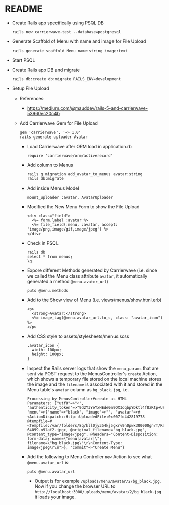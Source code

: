 # README

* Create Rails app specifically using PSQL DB
  ```
  rails new carrierwave-test --database=postgresql
  ```

* Generate Scaffold of Menu with name and image for File Upload
  ```
  rails generate scaffold Menu name:string image:text
  ```

* Start PSQL
* Create Rails app DB and migrate
  ```
  rails db:create db:migrate RAILS_ENV=development
  ```

* Setup File Upload
  * References:
    * https://medium.com/@mauddev/rails-5-and-carrierwave-53960ec20c4b

  * Add Carrierwave Gem for File Upload
    ```
    gem 'carrierwave', '~> 1.0'
    rails generate uploader Avatar
    ```
    * Load Carrierwave after ORM load in application.rb
      ```
      require 'carrierwave/orm/activerecord'
      ```

    * Add column to Menus
      ```
      rails g migration add_avatar_to_menus avatar:string
      rails db:migrate
      ```
    * Add inside Menus Model
      ```
      mount_uploader :avatar, AvatarUploader
      ```

    * Modified the New Menu Form to show the File Upload
      ```
      <div class="field">
        <%= form.label :avatar %>
        <%= file_field(:menu, :avatar, accept: 'image/png,image/gif,image/jpeg') %>
      </div>
      ```
    * Check in PSQL
      ```
      rails db
      select * from menus;
      \q
      ```
    * Expore different Methods generated by Carrierwave
    (i.e. since we called the Menu class attribute `avatar`, it automatically
      generated a method `@menu.avator_url`)
      ```
      puts @menu.methods
      ```
    * Add to the Show view of Menu (i.e. views/menus/show.html.erb)
      ```
      <p>
        <strong>Avatar:</strong>
        <%= image_tag(@menu.avatar_url.to_s, class: "avatar_icon") %>
      </p>
      ```
    * Add CSS style to assets/stylesheets/menus.scss
      ```
      .avatar_icon {
        width: 100px;
        height: 100px;
      }
      ```
    * Inspect the Rails server logs that show the `menu_params` that are sent via POST request to
    the MenusController's `create` Action, which shows a temporary file stored on the local machine stores the image and the `filename` is associated with it and stored in the Menu table's `avatar` column as `bg_black.jpg`, i.e.
      ```
      Processing by MenusController#create as HTML
      Parameters: {"utf8"=>"✓", "authenticity_token"=>"9d2Y3YeYxHEde0m9OXIoqbpYDktl4f8zRtp+U8zH+Yvg3ayYeZQEfvtf91auKRC34Bl38Ib0XcskFnFHu5QuTg==", "menu"=>{"name"=>"black", "image"=>"", "avatar"=>#<ActionDispatch::Http::UploadedFile:0x007fd442819778 @tempfile=#<Tempfile:/var/folders/8q/kll0jy354kj5gxrv9n0pwx300000gn/T/RackMultipart20170915-64099-o9laf2.jpg>, @original_filename="bg_black.jpg", @content_type="image/jpeg", @headers="Content-Disposition: form-data; name=\"menu[avatar]\"; filename=\"bg_black.jpg\"\r\nContent-Type: image/jpeg\r\n">}, "commit"=>"Create Menu"}
      ```
    * Add the following to Menu Controller `new` Action to see what `@menu.avatar_url` is:
      ```
      puts @menu.avatar_url
      ```
      * Output is for example `/uploads/menu/avatar/2/bg_black.jpg`.
      Now if you change the browser URL to
      `http://localhost:3000/uploads/menu/avatar/2/bg_black.jpg`
      it loads your image.
